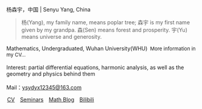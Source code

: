 <style>
.bjimg{
  position: fixed;
  top: 0;
  left: 0;
  width:100%;
height:100%;
min-width: 1000px;
z-index:-10;
zoom: 1;
  background-image: url();
  background-repeat: no-repeat;
  background-size: contain;
  background-position: center 0;
  opacity: 0.3;
  }
</style>
<head>    
<script src="https://cdn.mathjax.org/mathjax/latest/MathJax.js?config=TeX-AMS-MML_HTMLorMML" type="text/javascript"></script>
<script type="text/x-mathjax-config">
MathJax.Hub.Config({
        tex2jax: {
        skipTags: ['script', 'noscript', 'style', 'textarea', 'pre'],
        inlineMath: [['$','$']]
        }
});
</script>
</head>
<div class="bjimg"></div>

杨森宇，中国 | Senyu Yang, China<br/>
> 杨(Yang), my family name, means poplar tree; 森宇 is my first name given by my grandpa. 森(Sen) means forest and prosperity. 宇(Yu) means universe and generosity. 

Mathematics, Undergraduated, Wuhan University(WHU)&ensp;<font size="2" >More information in my CV...</font> <br/><br/>
Interest: partial differential equations, harmonic analysis, as well as the geometry and physics behind them<br/><br/>
Mail：ysydyx12345@163.com
  
<a href="images/CV.pdf" target="_blank" style="margin-left: 2px">CV</a>&emsp;<a href="seminars" target="_blank">Seminars</a>&emsp;<a href="blog" target="_blank">Math Blog</a>&emsp;<a href="https://space.bilibili.com/693415657?spm_id_from=333.1007.0.0" target="_blank">Bilibili</a>
